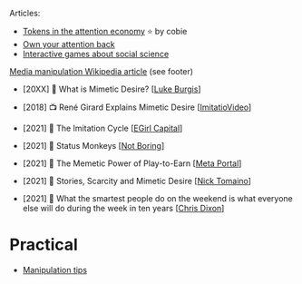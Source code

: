 Articles:
- [Tokens in the attention economy](https://cobie.substack.com/p/tokens-in-the-attention-economy) ⭐️ by cobie
- [Own your attention back](https://0xrusowsky.substack.com/p/own-your-attention)
- [Interactive games about social science](https://explorabl.es/social/)

[Media manipulation Wikipedia article](https://en.wikipedia.org/wiki/Media_manipulation) (see footer)

-   [20XX] 📖 What is Mimetic Desire? [[Luke Burgis](https://lukeburgis.com/mimetic-desire/)]
-   [2018] 📺 René Girard Explains Mimetic Desire [[ImitatioVideo](https://www.youtube.com/watch?v=OgB9p2BA4fw&ab_channel=ImitatioVideo)]
-   [2021] 📖 The Imitation Cycle [[EGirl Capital](https://www.egirlcapital.com/insights/64035742)]
-   [2021] 📖 Status Monkeys [[Not Boring](https://www.notboring.co/p/status-monkeys)]

-   [2021] 📖 The Memetic Power of Play-to-Earn [[Meta Portal](https://metaportal.substack.com/p/the-memetic-power-of-play-to-earn)]
-   [2021] 📖 Stories, Scarcity and Mimetic Desire [[Nick Tomaino](https://thecontrol.co/stories-scarcity-and-mimetic-desire-c4a344fa74e1)]
-   [2021] 📖 What the smartest people do on the weekend is what everyone else will do during the week in ten years [[Chris Dixon](https://cdixon.org/2013/03/02/what-the-smartest-people-do-on-the-weekend-is-what-everyone-else-will-do-during-the-week-in-ten-years)]
# Practical
- [Manipulation tips](https://cybertoolbank.cc/mani.html)